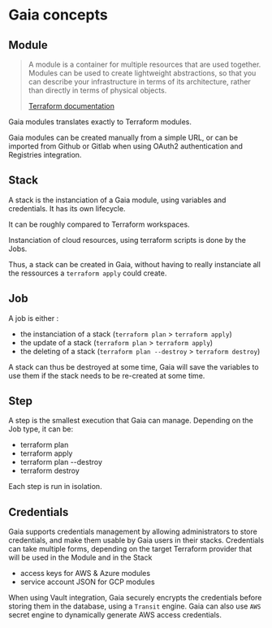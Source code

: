 # Gaia concepts

## Module

> A module is a container for multiple resources that are used together. Modules can be used to create lightweight abstractions, so that you can describe your infrastructure in terms of its architecture, rather than directly in terms of physical objects.
> 
> [Terraform documentation](https://www.terraform.io/docs/modules/index.html)

Gaia modules translates exactly to Terraform modules.

Gaia modules can be created manually from a simple URL, or can be imported from Github or Gitlab when using OAuth2 authentication and Registries integration.

## Stack

A stack is the instanciation of a Gaia module, using variables and credentials.
It has its own lifecycle.

It can be roughly compared to Terraform workspaces.

Instanciation of cloud resources, using terraform scripts is done by the Jobs.

Thus, a stack can be created in Gaia, without having to really instanciate all the ressources a `terraform apply` could create.

## Job

A job is either : 

 * the instanciation of a stack (`terraform plan` > `terraform apply`)
 * the update of a stack (`terraform plan` > `terraform apply`)
 * the deleting of a stack (`terraform plan --destroy` > `terraform destroy`)

A stack can thus be destroyed at some time, Gaia will save the variables to use them if the stack needs to be re-created at some time.

## Step

A step is the smallest execution that Gaia can manage.
Depending on the Job type, it can be:

* terraform plan
* terraform apply
* terraform plan --destroy
* terraform destroy

Each step is run in isolation.

## Credentials

Gaia supports credentials management by allowing administrators to store credentials, and make them usable by Gaia users in their stacks.
Credentials can take multiple forms, depending on the target Terraform provider that will be used in the Module and in the Stack

* access keys for AWS & Azure modules
* service account JSON for GCP modules

When using Vault integration, Gaia securely encrypts the credentials before storing them in the database, using a `Transit` engine.
Gaia can also use `AWS` secret engine to dynamically generate AWS access credentials.
